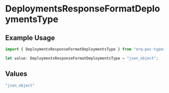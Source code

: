 # DeploymentsResponseFormatDeploymentsType

## Example Usage

```typescript
import { DeploymentsResponseFormatDeploymentsType } from "orq-poc-typescript2/models/operations";

let value: DeploymentsResponseFormatDeploymentsType = "json_object";
```

## Values

```typescript
"json_object"
```